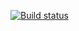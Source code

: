 [![Build status](https://ci.appveyor.com/api/projects/status/hs32oopjebn22a8r?svg=true)](https://ci.appveyor.com/project/Kurymshina/patterns2)
